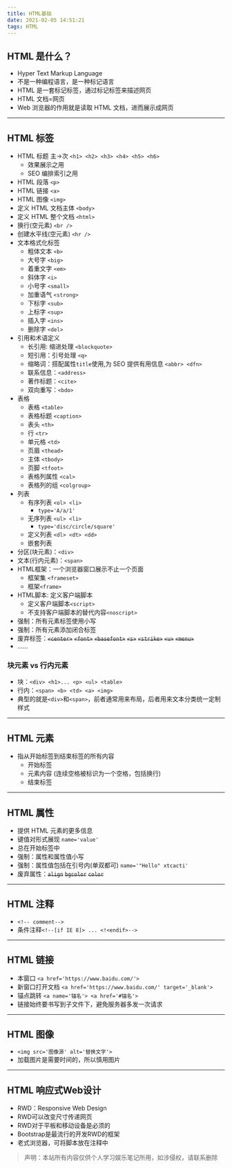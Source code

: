 ```yaml
---
title: HTML基础
date: 2021-02-05 14:51:21
tags: HTML
---
```


## HTML 是什么？

- Hyper Text Markup Language
- 不是一种编程语言，是一种标记语言
- HTML 是一套标记标签，通过标记标签来描述网页
- HTML 文档=网页
- Web 浏览器的作用就是读取 HTML 文档，进而展示成网页

---

## HTML 标签

- HTML 标题 主->次 `<h1> <h2> <h3> <h4> <h5> <h6>`
  - 效果展示之用
  - SEO 编排索引之用
- HTML 段落 `<p>`
- HTML 链接 `<a>`
- HTML 图像 `<img>`
- 定义 HTML 文档主体 `<body>`
- 定义 HTML 整个文档 `<html>`
- 换行(空元素) `<br />`
- 创建水平线(空元素) `<hr />`
- 文本格式化标签
  - 粗体文本 `<b>`
  - 大号字 `<big>`
  - 着重文字 `<em>`
  - 斜体字 `<i>`
  - 小号字 `<small>`
  - 加重语气 `<strong>`
  - 下标字 `<sub>`
  - 上标字 `<sup>`
  - 插入字 `<ins>`
  - 删除字 `<del>`
- 引用和术语定义
  - 长引用: 缩进处理 `<blockquote>`
  - 短引用：引号处理 `<q>`
  - 缩略词：搭配属性`title`使用,为 SEO 提供有用信息 `<abbr> <dfn>`
  - 联系信息：`<address>`
  - 著作标题：`<cite>`
  - 双向重写：`<bdo>`
- 表格
  - 表格 `<table>`
  - 表格标题 `<caption>`
  - 表头 `<th>`
  - 行 `<tr>`
  - 单元格 `<td>`
  - 页眉 `<thead>`
  - 主体 `<tbody>`
  - 页脚 `<tfoot>`
  - 表格列属性 `<cal>`
  - 表格列的组 `<colgroup>`
- 列表 
  - 有序列表 `<ol> <li>`
    - `type='A/a/1'`
  - 无序列表 `<ul> <li>`
    - `type='disc/circle/square'`
  - 定义列表 `<dl> <dt> <dd>`
  - 嵌套列表
- 分区(块元素)：`<div>`
- 文本(行内元素)：`<span>`
- HTML框架：一个浏览器窗口展示不止一个页面
  - 框架集 `<frameset>`
  - 框架`<frame>`
- HTML脚本: 定义客户端脚本
  - 定义客户端脚本`<script>`
  - 不支持客户端脚本的替代内容`<noscript>`
- 强制：所有元素标签使用小写
- 强制：所有元素添加闭合标签
- 废弃标签：~~`<center>`~~ ~~`<font>`~~ ~~`<basefont>`~~ ~~`<s>`~~ ~~`<strike>`~~ ~~`<u>`~~ ~~`<menu>`~~
- ......

### 块元素 vs 行内元素
- 块：`<div> <h1>... <p> <ul> <table>`
- 行内：`<span> <b> <td> <a> <img>`
- 典型的就是`<div>`和`<span>`，前者通常用来布局，后者用来文本分类统一定制样式
---

## HTML 元素

- 指从开始标签到结束标签的所有内容
  - 开始标签
  - 元素内容 (连续空格被标识为一个空格，包括换行)
  - 结束标签

---

## HTML 属性

- 提供 HTML 元素的更多信息
- 键值对形式展现 `name='value'`
- 总在开始标签中
- 强制：属性和属性值小写
- 强制：属性值包括在引号内(单双都可) `name='"Hello" xtcacti'`
- 废弃属性：~~`align`~~ ~~`bgcolor`~~ ~~`color`~~

---

## HTML 注释

- `<!-- comment-->`
- 条件注释`<!--[if IE 8]> ... <!<endif>--> `
---
## HTML 链接
- 本窗口 `<a href='https://www.baidu.com/'>`
- 新窗口打开文档 `<a href='https://www.baidu.com/' target='_blank'>`
- 锚点跳转 `<a name='锚名'> <a href='#锚名'>`
- 链接始终要书写到子文件下，避免服务器多发一次请求
---
## HTML 图像
- `<img src='图像源' alt='替换文字'>`
- 加载图片是需要时间的，所以慎用图片
--- 
## HTML 响应式Web设计
- RWD：Responsive Web Design
- RWD可以改变尺寸传递网页
- RWD对于平板和移动设备是必须的
- Bootstrap是最流行的开发RWD的框架
- 老式浏览器，可将脚本放在注释中

> 声明：本站所有内容仅供个人学习娱乐笔记所用，如涉侵权，请联系删除
